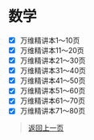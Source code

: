 # 数学
- [x] 万维精讲本1～10页
- [x] 万维精讲本11～20页
- [x] 万维精讲本21～30页
- [x] 万维精讲本31～40页
- [x] 万维精讲本41～50页
- [x] 万维精讲本51～60页
- [x] 万维精讲本61～70页
- [x] 万维精讲本71～80页
>[返回上一页](https://zhs141.github.io/homework/2024/index.html)